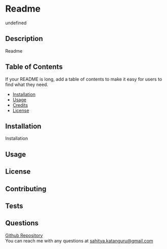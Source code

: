 # Readme
undefined

## Description
Readme

## Table of Contents 

If your README is long, add a table of contents to make it easy for users to find what they need.

- [Installation](#installation)
- [Usage](#usage)
- [Credits](#credits)
- [License](#license)

## Installation
Installation

## Usage

## License

## Contributing

## Tests

## Questions
[Github Repository](https://github.com/sahityakat)  
You can reach me with any questions at sahitya.katanguru@gmail.com


